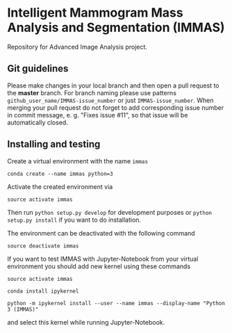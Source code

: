 # Intelligent Mammogram Mass Analysis and Segmentation (IMMAS)
Repository for Advanced Image Analysis project.


## Git guidelines

 Please make changes in your local branch and then open a pull request to the **master** branch. For branch naming please use patterns `github_user_name/IMMAS-issue_number` or just `IMMAS-issue_number`. When merging your pull request do not forget to add corresponding issue number in commit message, e. g. "Fixes issue #11", so that issue will be automatically closed.


 ## Installing and testing
Create a virtual environment with the name `immas`
```
conda create --name immas python=3
```

Activate the created environment via 
```
source activate immas
```
Then run ``python setup.py develop`` for development purposes or ``python setup.py install`` if you want to do installation.

The environment can be deactivated with the following command
```
source deactivate immas
```

If you want to test IMMAS with Jupyter-Notebook from your virtual environment you should add new kernel using these commands
```
source activate immas

conda install ipykernel

python -m ipykernel install --user --name immas --display-name "Python 3 (IMMAS)"
```
and select this kernel while running Jupyter-Notebook.